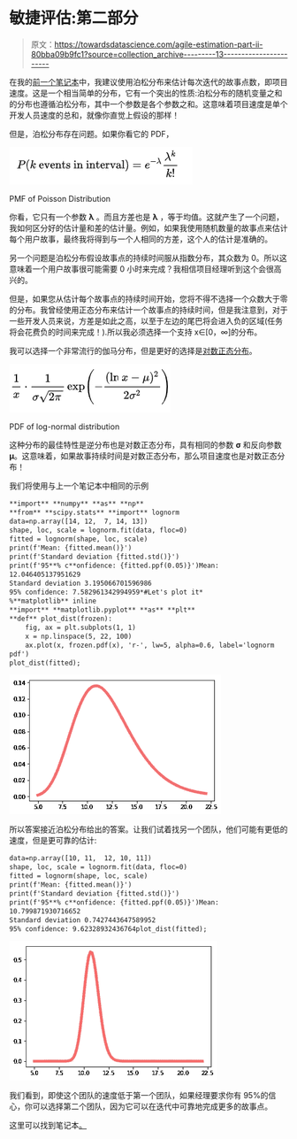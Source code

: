 # 敏捷评估:第二部分

> 原文：<https://towardsdatascience.com/agile-estimation-part-ii-80bba09b9fc1?source=collection_archive---------13----------------------->

在我的[前一个笔记本](https://medium.com/@michaellarionov/using-statistics-in-agile-estimation-ead56236de64)中，我建议使用泊松分布来估计每次迭代的故事点数，即项目速度。这是一个相当简单的分布，它有一个突出的性质:泊松分布的随机变量之和的分布也遵循泊松分布，其中一个参数是各个参数之和。这意味着项目速度是单个开发人员速度的总和，就像你直觉上假设的那样！

但是，泊松分布存在问题。如果你看它的 PDF，

![](img/4e06a1ba9889c0b38e33973aa5693c93.png)

PMF of Poisson Distribution

你看，它只有一个参数 **λ** 。而且方差也是 **λ** ，等于均值。这就产生了一个问题，我如何区分好的估计量和差的估计量。例如，如果我使用随机数量的故事点来估计每个用户故事，最终我将得到与一个人相同的方差，这个人的估计是准确的。

另一个问题是泊松分布假设故事点的持续时间服从指数分布，其众数为 0。所以这意味着一个用户故事很可能需要 0 小时来完成？我相信项目经理听到这个会很高兴的。

但是，如果您从估计每个故事点的持续时间开始，您将不得不选择一个众数大于零的分布。我曾经使用正态分布来估计一个故事点的持续时间，但是我注意到，对于一些开发人员来说，方差是如此之高，以至于左边的尾巴将会进入负的区域(任务将会花费负的时间来完成！).所以我必须选择一个支持 x∈[0，∞]的分布。

我可以选择一个非常流行的伽马分布，但是更好的选择是[对数正态分布](https://en.wikipedia.org/wiki/Log-normal_distribution)。

![](img/120035c84864905bb8db34bd32972254.png)

PDF of log-normal distribution

这种分布的最佳特性是逆分布也是对数正态分布，具有相同的参数 **σ** 和反向参数**μ**。这意味着，如果故事持续时间是对数正态分布，那么项目速度也是对数正态分布！

我们将使用与上一个笔记本中相同的示例

```
**import** **numpy** **as** **np**
**from** **scipy.stats** **import** lognorm
data=np.array([14, 12,  7, 14, 13])
shape, loc, scale = lognorm.fit(data, floc=0)
fitted = lognorm(shape, loc, scale)
print(f'Mean: {fitted.mean()}')
print(f'Standard deviation {fitted.std()}')
print(f'95**% c**onfidence: {fitted.ppf(0.05)}')Mean: 12.046405137951629
Standard deviation 3.195066701596986
95% confidence: 7.582961342994959*#Let's plot it*
%**matplotlib** inline
**import** **matplotlib.pyplot** **as** **plt**
**def** plot_dist(frozen):
    fig, ax = plt.subplots(1, 1)
    x = np.linspace(5, 22, 100)
    ax.plot(x, frozen.pdf(x), 'r-', lw=5, alpha=0.6, label='lognorm pdf')
plot_dist(fitted);
```

![](img/87c2417ffc3fae4fb14cf0affc951701.png)

所以答案接近泊松分布给出的答案。让我们试着找另一个团队，他们可能有更低的速度，但是更可靠的估计:

```
data=np.array([10, 11,  12, 10, 11])
shape, loc, scale = lognorm.fit(data, floc=0)
fitted = lognorm(shape, loc, scale)
print(f'Mean: {fitted.mean()}')
print(f'Standard deviation {fitted.std()}')
print(f'95**% c**onfidence: {fitted.ppf(0.05)}')Mean: 10.799871930716652
Standard deviation 0.7427443647589952
95% confidence: 9.62328932436764plot_dist(fitted);
```

![](img/d81daae928fe5e4532101f69d6616528.png)

我们看到，即使这个团队的速度低于第一个团队，如果经理要求你有 95%的信心，你可以选择第二个团队，因为它可以在迭代中可靠地完成更多的故事点。

这里可以找到笔记本[。](https://github.com/mlarionov/machine_learning_POC/blob/master/agile_estimation/agile_estimation_2.ipynb)
